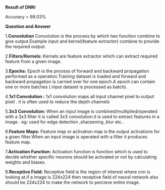 **Result of DNN:**

Accuracy = 99.03%

**Question and Answer**

1.**Convolution**
Convolution is the process by which two function combine to give output.Example input and kernel(feature extractor) combine to provide the required output.

2.**Filters/Kernels:**
Kernels are feature extractor which can extract required feature from a given image.

3.**Epochs:**
Epoch is the process of forward and backward propagation performed as a operation.Training dataset is loaded and forward and backward propagation is carried over for one epoch.A epoch can contain one or more batches ( input dataset is processed as batch).

4.**1x1 Convolution :**
1x1 convolution maps all input channel pixel to output pixel . it is often used to reduce the depth channels

5.**3x3 Convolution:**
When an input image is combined/multiplied/operated with a 3x3 filter it is called 3x3 convolution.it is used to extract features in a image . 
eg: used for edge detection ,sharpening ,blur etc..

6.**Feature Maps:**
Feature map or activation map is the output activations for a given filter.When an input image is operated with a filter it produces feature map.

7.**Activation Function:**
Activation function is function which is used to decide whether specific neurons should be activated or not by calculating weights and biases.


8.**Receptive Field:**
Receptive field is the region of interest where cnn is looking at.if a image is 224x224 then receptive field of neural network also should be 224x224 to make the network to percieve entire image.
